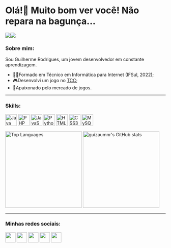 Olá!👋 Muito bom ver você! Não repara na bagunça...
============================================

<a href="https://www.twitter.com/guizaumnr" target="_blank" rel="noreferrer"><img
src="https://img.shields.io/twitter/follow/guizaumnr?logo=twitter&style=for-the-badge&color=a855f7&labelColor=27272a"
/></a><a href="https://www.twitch.tv/guizaumnr" target="_blank" rel="noreferrer"><img
src="https://img.shields.io/twitch/status/guizaumnr?logo=twitchsx&style=for-the-badge&color=a855f7&labelColor=27272a&label=TWITCH+STATUS" /></a>

### Sobre mim:
<p> Sou Guilherme Rodrigues, um jovem desenvolvedor em constante aprendizagem. </p>

<ul>
  <li> 🐱‍💻Formado em Técnico em Informática para Internet (IFSul, 2022); </li>
  <li> 🎮Desenvolvi um jogo no <a href="https://github.com/GuizaumNR/TCC-Guilherme-Rodrigues" target="_blank" rel="noreferrer">TCC</a>;</li>
  <li> 💜Apaixonado pelo mercado de jogos. </li>
</ul>

---

### Skills:

<p align="left">
<a href="https://www.oracle.com/java/" target="_blank" rel="noreferrer"><img src="https://raw.githubusercontent.com/danielcranney/readme-generator/main/public/icons/skills/java-colored.svg" width="36" height="36" alt="Java" /></a>
<a href="https://www.php.net/" target="_blank" rel="noreferrer"><img src="https://raw.githubusercontent.com/danielcranney/readme-generator/main/public/icons/skills/php-colored.svg" width="36" height="36" alt="PHP" /></a>
<a href="https://developer.mozilla.org/en-US/docs/Web/JavaScript" target="_blank" rel="noreferrer"><img src="https://raw.githubusercontent.com/danielcranney/readme-generator/main/public/icons/skills/javascript-colored.svg" width="36" height="36" alt="JavaScript" /></a>
<a href="https://www.python.org/" target="_blank" rel="noreferrer"><img src="https://raw.githubusercontent.com/danielcranney/readme-generator/main/public/icons/skills/python-colored.svg" width="36" height="36" alt="Python" /></a>
<a href="https://developer.mozilla.org/en-US/docs/Glossary/HTML5" target="_blank" rel="noreferrer"><img src="https://raw.githubusercontent.com/danielcranney/readme-generator/main/public/icons/skills/html5-colored.svg" width="36" height="36" alt="HTML5" /></a>
<a href="https://www.w3.org/TR/CSS/#css" target="_blank" rel="noreferrer"><img src="https://raw.githubusercontent.com/danielcranney/readme-generator/main/public/icons/skills/css3-colored.svg" width="36" height="36" alt="CSS3" /></a>
<a href="https://www.mysql.com/" target="_blank" rel="noreferrer"><img src="https://raw.githubusercontent.com/danielcranney/readme-generator/main/public/icons/skills/mysql-colored.svg" width="36" height="36" alt="MySQL" /></a>
</p>

<div align = "left">
<img height = "240em" src="https://github-readme-stats.vercel.app/api/top-langs/?username=guizaumnr&langs_count=10&title_color=a855f7&text_color=ffffff&icon_color=a855f7&bg_color=27272a&hide_border=true&locale=en&custom_title=Top%20%Languages" alt="Top Languages" />

<img height = "240em" src="https://github-readme-stats.vercel.app/api?username=guizaumnr&show_icons=true&hide=&count_private=true&title_color=a855f7&text_color=ffffff&icon_color=a855f7&bg_color=27272a&hide_border=true&show_icons=true" alt="guizaumnr's GitHub stats" />
</div>

---

### Minhas redes sociais:

<p align="left"> <a href="https://www.github.com/guizaumnr" target="_blank" rel="noreferrer"><img src="https://raw.githubusercontent.com/danielcranney/readme-generator/main/public/icons/socials/github.svg" width="32" height="32" /></a> <a href="http://www.instagram.com/gui_snr" target="_blank" rel="noreferrer"><img src="https://raw.githubusercontent.com/danielcranney/readme-generator/main/public/icons/socials/instagram.svg" width="32" height="32" /></a> <a href="https://www.linkedin.com/in/guilherme-rodrigues-a5463b1b7" target="_blank" rel="noreferrer"><img src="https://raw.githubusercontent.com/danielcranney/readme-generator/main/public/icons/socials/linkedin.svg" width="32" height="32" /></a> <a href="https://www.twitter.com/guizaumnr" target="_blank" rel="noreferrer"><img src="https://raw.githubusercontent.com/danielcranney/readme-generator/main/public/icons/socials/twitter.svg" width="32" height="32" /></a> <a href="https://www.twitch.tv/guizaumnr" target="_blank" rel="noreferrer"><img src="https://raw.githubusercontent.com/danielcranney/readme-generator/main/public/icons/socials/twitch.svg" width="32" height="32" /></a></p>
